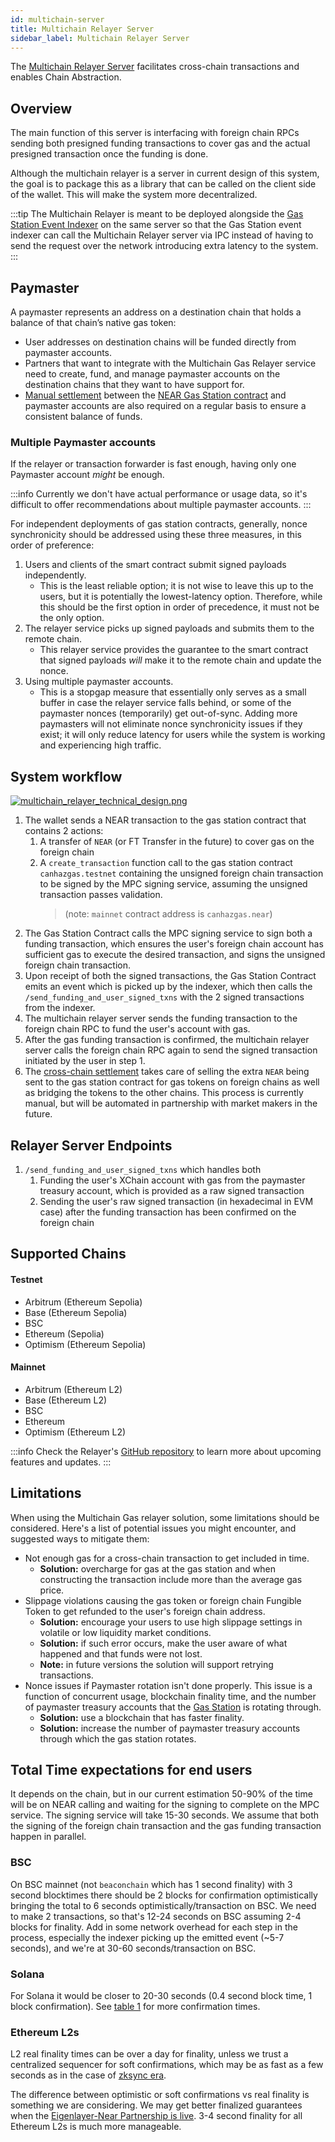 ```yaml
---
id: multichain-server
title: Multichain Relayer Server
sidebar_label: Multichain Relayer Server
---
```


The [Multichain Relayer Server](https://github.com/near/multichain-relayer-server) facilitates cross-chain transactions and enables Chain Abstraction.

## Overview

The main function of this server is interfacing with foreign chain RPCs sending both presigned funding transactions to cover gas and the actual presigned transaction once the funding is done.

Although the multichain relayer is a server in current design of this system, the goal is to package this as a library that can be called on the client side of the wallet. This will make the system more decentralized.

:::tip
The Multichain Relayer is meant to be deployed alongside the [Gas Station Event Indexer](https://github.com/near/gas-station-event-indexer) on the same server so that the Gas Station event indexer can call the Multichain Relayer server via IPC instead of having to send the request over the network introducing extra latency to the system.
:::

## Paymaster

A paymaster represents an address on a destination chain that holds a balance of that chain’s native gas token:

- User addresses on destination chains will be funded directly from paymaster accounts.
- Partners that want to integrate with the Multichain Gas Relayer service need to create, fund, and manage paymaster accounts on the destination chains that they want to have support for.
- [Manual settlement](gas-station.md#settlement) between the [NEAR Gas Station contract](gas-station.md) and paymaster accounts are also required on a regular basis to ensure a consistent balance of funds.

### Multiple Paymaster accounts

If the relayer or transaction forwarder is fast enough, having only one Paymaster account _might_ be enough.

:::info
Currently we don't have actual performance or usage data, so it's difficult to offer recommendations about multiple paymaster accounts.
:::

For independent deployments of gas station contracts, generally, nonce synchronicity should be addressed using these three measures, in this order of preference:

1. Users and clients of the smart contract submit signed payloads independently.
   - This is the least reliable option; it is not wise to leave this up to the users, but it is potentially the lowest-latency option. Therefore, while this should be the first option in order of precedence, it must not be the only option.
2. The relayer service picks up signed payloads and submits them to the remote chain.
   - This relayer service provides the guarantee to the smart contract that signed payloads _will_ make it to the remote chain and update the nonce.
3. Using multiple paymaster accounts.
   - This is a stopgap measure that essentially only serves as a small buffer in case the relayer service falls behind, or some of the paymaster nonces (temporarily) get out-of-sync. Adding more paymasters will not eliminate nonce synchronicity issues if they exist; it will only reduce latency for users while the system is working and experiencing high traffic.

## System workflow

[![multichain\_relayer\_technical\_design.png](/docs/multichain_relayer_technical_design.png)](/docs/multichain_relayer_technical_design.png)

1. The wallet sends a NEAR transaction to the gas station contract that contains 2 actions:
   1. A transfer of `NEAR` (or FT Transfer in the future) to cover gas on the foreign chain
   2. A `create_transaction` function call to the gas station contract `canhazgas.testnet` containing the unsigned foreign chain transaction to be signed by the MPC signing service, assuming the unsigned transaction passes validation.
      > (note: `mainnet` contract address is `canhazgas.near`)
2. The Gas Station Contract calls the MPC signing service to sign both a funding transaction, which ensures the user's foreign chain account has sufficient gas to execute the desired transaction, and signs the unsigned foreign chain transaction.
3. Upon receipt of both the signed transactions, the Gas Station Contract emits an event which is picked up by the indexer, which then calls the `/send_funding_and_user_signed_txns` with the 2 signed transactions from the indexer.
4. The multichain relayer server sends the funding transaction to the foreign chain RPC to fund the user's account with gas.
5. After the gas funding transaction is confirmed, the multichain relayer server calls the foreign chain RPC again to send the signed transaction initiated by the user in step 1.
6. The [cross-chain settlement](gas-station.md#settlement) takes care of selling the extra `NEAR` being sent to the gas station contract for gas tokens on foreign chains as well as bridging the tokens to the other chains. This process is currently manual, but will be automated in partnership with market makers in the future.

## Relayer Server Endpoints

1. `/send_funding_and_user_signed_txns` which handles both
   1. Funding the user's XChain account with gas from the paymaster treasury account, which is provided as a raw signed transaction
   2. Sending the user's raw signed transaction (in hexadecimal in EVM case) after the funding transaction has been confirmed on the foreign chain

## Supported Chains

#### Testnet

- Arbitrum (Ethereum Sepolia)
- Base (Ethereum Sepolia)
- BSC
- Ethereum (Sepolia)
- Optimism (Ethereum Sepolia)

#### Mainnet

- Arbitrum (Ethereum L2)
- Base (Ethereum L2)
- BSC
- Ethereum
- Optimism (Ethereum L2)

:::info
Check the Relayer's [GitHub repository](https://github.com/near/multichain-relayer-server) to learn more about upcoming features and updates.
:::

## Limitations

When using the Multichain Gas relayer solution, some limitations should be considered. Here's a list of potential issues you might encounter, and suggested ways to mitigate them:

- Not enough gas for a cross-chain transaction to get included in time.
  - **Solution:** overcharge for gas at the gas station and when constructing the transaction include more than the average gas price.
- Slippage violations causing the gas token or foreign chain Fungible Token to get refunded to the user's foreign chain address.
  - **Solution:** encourage your users to use high slippage settings in volatile or low liquidity market conditions.
  - **Solution:** if such error occurs, make the user aware of what happened and that funds were not lost.
  - **Note:** in future versions the solution will support retrying transactions.
- Nonce issues if Paymaster rotation isn't done properly. This issue is a function of concurrent usage, blockchain finality time, and the number of paymaster treasury accounts that the [Gas Station](gas-station.md) is rotating through.
  - **Solution:** use a blockchain that has faster finality.
  - **Solution:** increase the number of paymaster treasury accounts through which the gas station rotates.

## Total Time expectations for end users

It depends on the chain, but in our current estimation 50-90% of the time will be on NEAR calling and waiting for the signing to complete on the MPC service.
The signing service will take 15-30 seconds.
We assume that both the signing of the foreign chain transaction and the gas funding transaction happen in parallel.

### BSC

On BSC mainnet (not `beaconchain` which has 1 second finality) with 3 second blocktimes there should be 2 blocks for confirmation optimistically bringing the total to 6 seconds optimistically/transaction on BSC.
We need to make 2 transactions, so that's 12-24 seconds on BSC assuming 2-4 blocks for finality. Add in some network overhead for each step in the process, especially the indexer picking up the emitted event (~5-7 seconds), and we're at 30-60 seconds/transaction on BSC.

### Solana

For Solana it would be closer to 20-30 seconds (0.4 second block time, 1 block confirmation). See [table 1](https://usa.visa.com/solutions/crypto/deep-dive-on-solana.html) for more confirmation times.

### Ethereum L2s

L2 real finality times can be over a day for finality, unless we trust a centralized sequencer for soft confirmations, which may be as fast as a few seconds as in the case of [zksync era](https://docs.zksync.io/zk-stack/concepts/finality#instant-confirmations).

The difference between optimistic or soft confirmations vs real finality is something we are considering. We may get better finalized guarantees when the [Eigenlayer-Near Partnership is live](https://near.org/blog/near-foundation-and-eigen-labs-partner-to-enable-faster-cheaper-web3-transactions-for-ethereum-rollups-via-eigenlayer/). 3-4 second finality for all Ethereum L2s is much more manageable.
